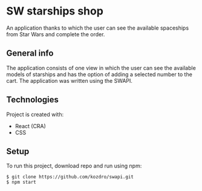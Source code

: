 # SW starships shop
An application thanks to which the user can see the available spaceships from Star Wars and complete the order.

## General info
The application consists of one view in which the user can see the available models of starships and has the option of adding a selected number to the cart. The application was written using the SWAPI.

## Technologies
Project is created with:
* React (CRA)
* CSS

## Setup
To run this project, download repo and run using npm:
```
$ git clone https://github.com/kozdro/swapi.git
$ npm start
```

